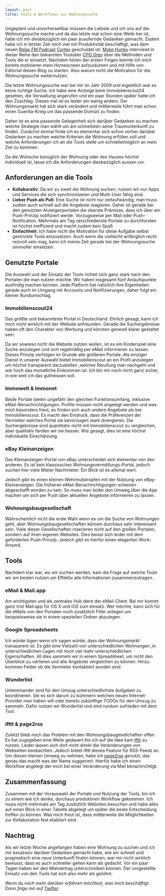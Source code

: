 ```yaml
---
layout: post
title: Tools & Workflows zur Wohnungssuche
---
```


Ungeplant und unvorhersehbar müssen die Liebste und ich uns auf die Wohnungssuche mache und da das letzte mal schon eine Weile her ist, habe ich mir diesbezüglich ein paar ausufernde Gedanken gemacht. Zudem habe ich in letzter Zeit  mich viel mit Produktivität beschäftigt, was  dem neuen [Relay FM Podcast](https://www.relay.fm/) [Cortex](https://www.relay.fm/cortex) geschuldet ist. [Myke Hurley](http://www.mykehurley.net/) interviewt in dieser Reihe den bekannten Youtuber [CPG Grey](http://www.cgpgrey.com/)  über die Methoden und Tools die er einsetzt. Nachdem hören der ersten Folgen konnte ich mich bereits motivieren mein Homescreen aufzuräumen und mit Hilfe von Editorial diesen Blog zu starten. Also warum nicht die Motivation für die Wohnungssuche weiternutzen.

Die letzte Wohnungssuche war bei mir im Jahr 2009 und eigentlich war es keine richtige Suche. Ich habe eine Anzeige beim Immobilenscout24 gesehen, die Verwaltung angerufen und ein paar Stunden später hatte ich den Zuschlag. Dieses mal ist es leider ein wenig anders. Der Wohnungsmarkt hat sich stark verändert und mittlerweile führt man schon einen Guerilla-Krieg um das passende Domizil zu finden. 

Daher ist es eine passende Gelegenheit sich darüber Gedanken zu machen  welche Strategie man wählt um am schnellsten seine Traumunterkunft zu finden. Zunächst einmal finde ich es elementar sich schon vorher darüber Gedanken zu machen welche Kriterien die Wohnung erfüllen soll und welche Anforderungen ich an die Tools stelle um schnellstmöglich an mein Ziel zu kommen.

Da die Wünsche bezüglich der Wohnung oder des Hauses höchst individuell ist, lasse ich die Anforderungen diesbezüglich aussen vor.

## Anforderungen an die Tools
- **Kollaborativ**: Da wir zu zweit die Wohnung suchen, nutzen wir nur Apps und Services die sich synchronisieren und Multi-User fähig sind.
- **Lieber Push als Pull:** Eine Suche ist nicht nur zeitaufwändig, man muss zudem auch schnell auf die Angebote reagieren. Daher ist gerade bei den genutzten Anzeigenportalen die oberste Prämisse, dass ich über ein Push-Prinzip notifiziert werde. Vorzugsweise per Mail oder Push-Notification. Mehrmals am Tag verschiedenste Portale zu durchforsten ist höchst ineffizient und macht zudem kein Spaß
-  **Einfachheit:** Ich habe nicht die Motivation für diese Aufgabe selbst gestrickte Tools einzusetzen. Auch wenn die vielleicht anfänglich recht reizvoll sein mag, kann ich meine Zeit gerade bei der Wohnungssuche sinnvoller einsetzen.

## Genutzte Portale
Die Auswahl und der Einsatz der Tools richtet sich ganz stark nach den Portalen die man nutzen möchte. Wir haben insgesamt fünf Anlaufspunkte ausfindig machen können. Jede Platform hat natürlich ihre Eigenheiten gerade auch im Umgang mit Accounts und Notifizierungen, daher folgt ein kleiner Rundumschlag.

### Immobilienscout24
Das größte und bekannteste Portal in Deutschland. Ehrlich gesagt, kann ich mich nicht wirklich mit der Website anfreunden. Gerade die Suchergebnisse haben oft den Charakter von Werbung und könnten generell klarer gestaltet sein. 

Da wir sowieso nicht die Website nutzen wollen, ist es ein Kinderspiel eine Suche anzulegen und sich regelmäßig per eMail informieren zu lassen. Dieses Prinzip verfolgen im Grunde alle größeren Portale. Als einziger Dienst in unserer Auswahl  bietet Immobilienscout an ein Profil anzulegen um höchst transparent darzustellen ,welcher Berufung man nachgeht und wie hoch das monatliche Einkommen ist. Ich bin mir noch nicht ganz sicher, in wie weit ich das gutheissen soll.  

### Immowelt & Immonet
Beide Portale bieten ungefähr den gleichen Funktionsumfang, inklusive eMail-Benachrichtigungen. Profile müssen nicht angelegt werden und was mich besonders freut, es finden sich auch andere Angebote als bei Immobilienscout. Es macht den Eindruck, dass die Präferenzen der Vermieter welches Portal sie bevorzugen stark divergieren. Die Suchergebnisse sind quantitativ nicht mit Immobilienscout zu vergleichen, aber qualitativ fanden wir sie besser. Wie gesagt, dies ist eine höchst individuelle Einschätzung.

### eBay Kleinanzeigen
Das Kleinanzeigen-Portal von eBay unterscheidet sich elementar von den anderen. Es ist kein klassissches Wohnungsvermittlungs-Portal, jedoch suchen hier viele Mieter Nachmieter. Ein Blick ist es allemal wert. 

Jedoch gibt es einen kleinen Wehrmutstropfen mit der Nutzung von eBay-Kleinanzeigen. Die früheren eMail-Benachrichtigungen scheinen abgeschafft worden zu sein. So muss man leider den Umweg über die App machen um sich per Push über aktuellen Angebote informieren zu lassen.

### Wohnungsbaugesellschaft
Wahrscheinlich nicht die erste Wahl wenn es um die Suche von Wohnungen geht, aber Wohnungsbaugesellschaften können durchaus sehr interessant sein. Viele dieser Gesellschaften inserieren nicht auf den großen Portalen, sondern auf ihren eigenen Websites. Dies beisst sich leider mit dem geforderten Push-Prinzip. Jedoch gibt es hierfür einen eleganten Work-Around. 

## Tools
Nachdem klar war, wo wir suchen werden, kam die Frage auf welche Tools wir am besten nutzen um Effektiv alle Informationen zusammenzutragen.

### eMail & Mail.app
Am wichtigsten und als zentrales Hub dient der eMail-Client. Bei mir kommt ganz trist Mail.app für OS X und iOS zum einsatz. Wer möchte, kann sich für die eMails von den Portalen noch zusätzlich Filter anlegen um beispielsweise sie in einem speziellen Ordner abzulegen.

### Google Spreadsheets
Ich würde lügen wenn ich sagen würde, dass der Wohnungsmarkt transparent ist. Es gibt eine Vielzahl von unterschiedlichen Wohnungen ,in unterschiedlichen Lagen mit noch viel mehr unterschiedlichen Eigenschaften. All dies sammeln wir in einem Spreadsheet, um nicht den Überblick zu verlieren und alle Angebote vergleichen zu können. Hinzu kommen Felder ob die Vermieter kontaktiert worden sind.

###  Wunderlist
Untereinander sind für den Umzug unterschiedlichste Aufgaben zu koordinieren. Sei es sich darum zu kümmern welchen neuen Internet-Provider man haben will oder bereits zukünftige TODOs für den Umzug zu sammeln. Dafür nutzen wir Wunderlist und sind rundum zufrieden mit dem Tool.

### ifttt & page2rss 
Zuletzt blieb noch das Problem mit den Wohnungsbaugesellchaften offen. Es hat zugegeben eine Weile gedauert bis ich auf die Idee kam [ifttt](https://ifttt.com/) zu nutzen. Leider lassen sich dort nicht direkt die Veränderungen von  Webseiten beobachten. Jedoch bietet ifttt dieses Feature für RSS-Feeds an. Um diesen kleinen Umweg zu nehmen, habe ich [page2rss](http://page2rss.com/) genutzt, das genau das macht was der Name suggeriert. Hierfür habe ich einen Workflow angelegt der mich bei einer Veränderung via Mail benachrichtigt.

## Zusammenfassung
Zusammen mit der Vorauswahl der Portale und Nutzung der Tools, bin ich zu einem wie ich denke, durchaus produktiven Workflow gekommen. Ich muss nicht mehrmals am Tag zusätzlich Websites besuchen und habe alles auf einen Blick in einer Tabelle abgelegt um später die beste Entscheidung treffen zu können. Was mich freut ist, dass mittlerweile die Möglichkeiten zur Kollaboration fest etabliert sind. 

## Nachtrag
Als wir letzte Woche angefangen haben eine Wohnung zu suchen und ich mir exszessiv darüber Gedanken gemacht habe, wie wir schnell und pragmatisch eine neue Unterkunft finden können, war mir nicht wirklich bewusst, dass es auch schneller gehen kann als gedacht. Vor ein paar Tagen haben wir den Mietvertrag unterschreiben können. Der vorgestellte Einsatz von den Tools hat sich also mehr als gelohnt. 

_Wenn du noch mehr darüber erfahren möchtest, was mich beschäftigt. Dann folge mir auf [Twitter](https://twitter.com/horstmumpitz)._
